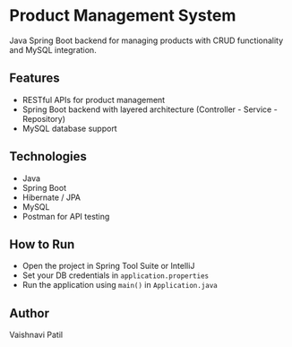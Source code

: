 # Product Management System

Java Spring Boot backend for managing products with CRUD functionality and MySQL integration.

## Features
- RESTful APIs for product management
- Spring Boot backend with layered architecture (Controller - Service - Repository)
- MySQL database support

## Technologies
- Java
- Spring Boot
- Hibernate / JPA
- MySQL
- Postman for API testing

## How to Run
- Open the project in Spring Tool Suite or IntelliJ
- Set your DB credentials in `application.properties`
- Run the application using `main()` in `Application.java`

## Author
Vaishnavi Patil
